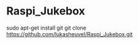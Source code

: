 # Raspi_Jukebox
sudo apt-get install git
git clone https://github.com/lukasheuvel/Raspi_Jukebox.git
